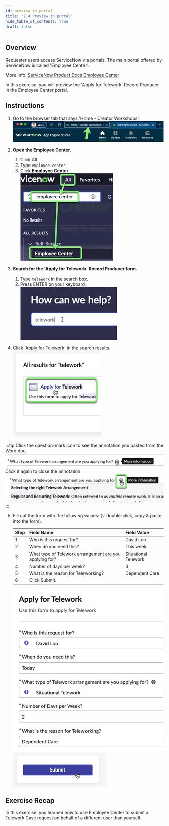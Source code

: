 ```yaml
---
id: preview-in-portal
title: "2.4 Preview in portal"
hide_table_of_contents: true
draft: false
---
```


## Overview

Requester users access ServiceNow via portals.  The main portal offered by ServiceNow is called 'Employee Center'. 

More Info: [ServiceNow Product Docs Employee Center](https://docs.servicenow.com/csh?topicname=employee-center-landing-page.html&version=latest)

In this exercise, you will preview the 'Apply for Telework' Record Producer in the Employee Center portal. 

## Instructions

1. Go to the browser tab that says 'Home - Creator Workshops'.
![](../images/2023-10-21-19-32-44.png)


2. **Open the Employee Center**.
    1. Click All.
    2. Type `employee center`.
    3. Click **Employee Center**.
    ![](../images/2023-10-21-19-35-49.png)


3. **Search for the 'Apply for Telework' Record Producer form.**
   1. Type `telework` in the search box.
   2. Press ENTER on your keyboard. 
   ![](../images/2023-10-21-19-40-10.png)


4. Click 'Apply for Telework' in the search results.
![](../images/2023-10-21-19-42-57.png)

:::tip
Click the question-mark icon to see the annotation you pasted from the Word doc.
![](../images/2023-10-21-20-07-32.png)
Click it again to close the annotation.
![](../images/2023-10-21-20-08-33.png)
:::

5. Fill out the form with the following values: (💡 double-click, copy & paste into the form).

    |Step |Field Name                  | Field Value
    |--|--------------------------- | --------------
    |1 | Who is this request for?   | David Loo
    |2 | When do you need this?     | This week
    |3 | What type of Telework arrangement are you applying for? | Situational Telework
    |4 | Number of days per week?   | 3
    |5 | What is the reason for Teleworking? | Dependent Care
    |6 | Click <span className="button-purple-square">Submit</span>.
    ![](../images/2023-10-21-20-04-41.png)
    ![](../images/2023-10-21-20-09-00.png)


## Exercise Recap

In this exercise, you learned how to use Employee Center to submit a Telework Case request on behalf of a different user than yourself. 

